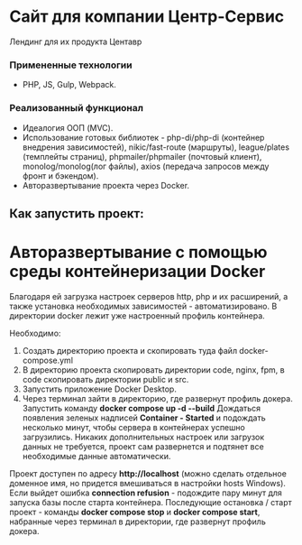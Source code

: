 # Сайт для компании Центр-Сервис

Лендинг для их продукта Центавр

### Примененные технологии
* PHP, JS, Gulp, Webpack.

### Реализованный функционал

* Идеалогия ООП (MVC).
* Использование готовых библиотек - php-di/php-di (контейнер внедрения зависимостей), nikic/fast-route (маршруты), league/plates (темплейты страниц), phpmailer/phpmailer (почтовый клиент), monolog/monolog(лог файлы), axios (передача запросов между фронт и бэкендом).
* Авторазвертывание проекта через Docker.

## Как запустить проект:
# Авторазвертывание с помощью среды контейнеризации Docker
Благодаря ей загрузка настроек серверов http, php и их расширений, а также установка необходимых зависимостей - автоматизировано. В директории docker лежит уже настроенный профиль контейнера.

Необходимо:
1. Создать директорию проекта и скопировать туда файл docker-compose.yml
2. В директорию проекта скопировать директории code, nginx, fpm, в code скопировать директории public и src.
3. Запустить приложение Docker Desktop.
4. Через терминал зайти в директорию, где развернут профиль докера. Запустить команду **docker compose up -d --build** 
Дождаться появления зеленых надписей **Container - Started** и подождать несколько минут, чтобы сервера в контейнерах успешно загрузились. Никаких дополнительных настроек или загрузок данных не требуется, проект сам развернется и подтянет все необходимые данные автоматически.

Проект доступен по адресу **http://localhost** (можно сделать отдельное доменное имя, но придется вмешиваться в настройки hosts Windows). Если выйдет ошибка **connection refusion** - подождите пару минут для запуска базы после старта контейнера.
Последующие остановка / старт проект - команды **docker сompose stop** и **docker compose start**, набранные через терминал в директории, где развернут профиль докера.